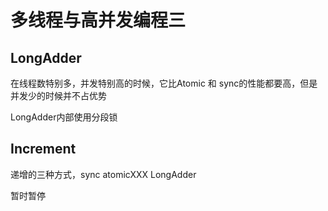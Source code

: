 # 多线程与高并发编程三

## LongAdder

在线程数特别多，并发特别高的时候，它比Atomic 和 sync的性能都要高，但是并发少的时候并不占优势

LongAdder内部使用分段锁

## Increment

递增的三种方式，sync atomicXXX LongAdder



暂时暂停


